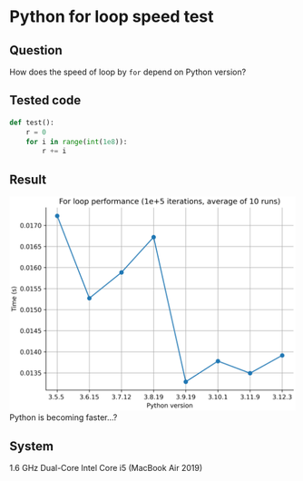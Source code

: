 # Python for loop speed test

## Question

How does the speed of loop by `for` depend on Python version?

## Tested code

```python
def test():
    r = 0
    for i in range(int(1e8)):
        r += i
```

## Result

![Image Description](./for_loop_performance.png)
Python is becoming faster...?

## System

1.6 GHz Dual-Core Intel Core i5 (MacBook Air 2019)
